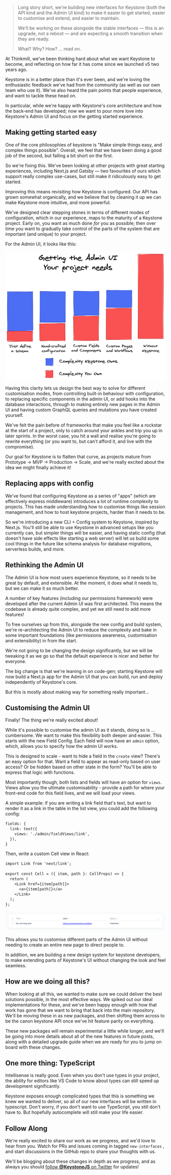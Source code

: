 <!--[meta]
section: blog
title: Roadmap update - how we're making Keystone more intuitive and powerful
date: 2020-09-17
author: Jed Watson
order: 1
[meta]-->

> Long story short, we're building new interfaces for Keystone (both the API kind and the Admin UI kind) to make it easier to get started, easier to customise and extend, and easier to maintain.
>
> We'll be working on these alongside the stable interfaces — this is an upgrade, not a reboot — and are expecting a smooth transition when they are ready.
>
> What? Why? How? ... read on.

At Thinkmill, we've been thinking hard about what we want Keystone to become, and reflecting on how far it has come since we launched v5 two years ago.

Keystone is in a better place than it's ever been, and we're loving the enthusiastic feedback we've had from the community (as well as our own team who use it). We've also heard the pain points that people experience, and want to tackle these head on.

In particular, while we're happy with Keystone's core architecture and how the back-end has developed; now we want to pour more love into Keystone's Admin UI and focus on the getting started experience.

## Making getting started easy

One of the core philosophies of keystone is "Make simple things easy, and complex things possible". Overall, we feel that we have been doing a good job of the second, but falling a bit short on the first.

So we're fixing this. We've been looking at other projects with great starting experiences, including Next.js and Gatsby — two favourites of ours which support really complex use-cases, but still make it ridiculously easy to get started.

Improving this means revisiting how Keystone is configured. Our API has grown somewhat organically, and we believe that by cleaning it up we can make Keystone more intuitive, and more powerful.

We've designed clear stepping stones in terms of different modes of configuration, which in our experience, maps to the maturity of a Keystone project. Early on, you want as much done _for_ you as possible; then over time you want to gradually take control of the parts of the system that are important (and unique) to your project.

For the Admin UI, it looks like this:

![A table showing our four steps of customisation: install keystone, using configuration options in the API, replacing components in the admin UI, replacing pages in the admin UI, adding your own pages, and then not using keystone](./roadmap-update-customising-graph.png)

Having this clarity lets us design the best way to solve for different customisation modes, from controlling built-in behaviour with configuration, to replacing specific components in the admin UI, or add hooks into the database interactions, through to making entirely new pages in the Admin UI and having custom GraphQL queries and mutations you have created yourself.

We've felt the pain before of frameworks that make you feel like a rockstar at the start of a project, only to catch around your ankles and trip you up in later sprints. In the worst case, you hit a wall and realise you're going to rewrite everything (or you want to, but can't afford it, and live with the compromise).

Our goal for Keystone is to flatten that curve, as projects mature from Prototype → MVP → Production → Scale, and we're really excited about the idea we might finally achieve it!

## Replacing apps with config

We've found that configuring Keystone as a series of "apps" (which are effectively express middleware) introduces a lot of runtime complexity to projects. This has made understanding how to customise things like session management, and how to host keystone projects, harder than it needs to be.

So we're introducing a new CLI + Config system to Keystone, inspired by Next.js. You'll still be able to use Keystone in advanced setups like you currently can, but simpler things will be easier, and having static config (that doesn't have side effects like starting a web server) will let us build some cool things in the future like schema analysis for database migrations, serverless builds, and more.

## Rethinking the Admin UI

The Admin UI is how most users experience Keystone, so it needs to be great by default, and extensible. At the moment, it does what it needs to, but we can make it so much better.

A number of key features (including our permissions framework) were developed after the current Admin UI was first architected. This means the codebase is already quite complex, and yet we still need to add more features!

To free ourselves up from this, alongside the new config and build system, we're re-architecting the Admin UI to reduce the complexity and bake in some important foundations (like permissions awareness, customisation and extensibility) in from the start.

We're not going to be changing the design significantly, but we will be tweaking it as we go so that the default experience is nicer and better for everyone.

The big change is that we're leaning in on code-gen; starting Keystone will now build a Next.js app for the Admin UI that you can build, run and deploy independently of Keystone's core.

But this is mostly about making way for something really important...

## Customising the Admin UI

Finally! The thing we're really excited about!

While it's possible to customise the admin UI as it stands, doing so is ... cumbersome. We want to make this flexibility both deeper and easier. This starts with the new Field Config. Each field will now have an `admin` option, which, allows you to specify how the admin UI works.

This is designed to scale - want to hide a field in the `create` view? There's an easy option for that. Want a field to appear as read-only based on user access? Or be hidden based on other state in the form? You'll be able to express that logic with functions.

Most importantly though, both lists and fields will have an option for `views`. Views allow you the ultimate customisability - provide a path for where your front-end code for this field lives, and we will load your views.

A simple example: if you are writing a link field that's text, but want to render it as a link in the table in the list view, you could add the following config:

```tsx
fields: {
  link: text({
    views: './admin/fieldViews/link',
  }),
}
```

Then, write a custom Cell view in React:

```tsx
import Link from 'next/link';

export const Cell = ({ item, path }: CellProps) => {
  return (
    <Link href={item[path]}>
      <a>{item[path]}</a>
    </Link>
  );
};
```

![An image of the admin UI with a url field rendering a link](roadmap-update-configuration-example.png)

This allows you to customise different parts of the Admin UI without needing to create an entire new page to direct people to.

In addition, we are building a new design system for keystone developers, to make extending parts of Keystone's UI without changing the look and feel seamless.

## How are we doing all this?

When looking at all this, we wanted to make sure we could deliver the best solutions possible, in the most effective ways. We spiked out our ideal implementations for these, and we've been happy enough with how that work has gone that we want to bring that back into the main repository. We'll be moving these in as new packages, and then shifting them across to be the canon keystone API once we've hit feature parity on everything.

These new packages will remain experimental a little while longer, and we'll be going into more details about all of the new features in future posts, along with a detailed upgrade guide when we are ready for you to jump on board with these changes.

## One more thing: TypeScript

Intellisense is really good. Even when you don't use types in your project, the ability for editors like VS Code to know about types can still speed up development significantly.

Keystone exposes enough complicated types that this is something we knew we wanted to deliver, so all of our new interfaces will be written in typescript. Don't worry, if you don't want to use TypeScript, you still don't have to. But hopefully autocomplete will still make your life easier.

## Follow Along

We're really excited to share our work as we progress, and we'd love to hear from you. Watch for PRs and issues coming in tagged `new-interfaces` , and start discussions in the GitHub repo to share your thoughts with us.

We'll be blogging about these changes in depth as we progress, and as always you should [follow **@KeystoneJS** on Twitter](https://twitter.com/keystonejs) for updates!
